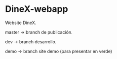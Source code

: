 DineX-webapp
============

Website DineX.

master -> branch de publicación.

dev -> branch desarrollo.

demo -> branch site demo (para presentar en verde)
